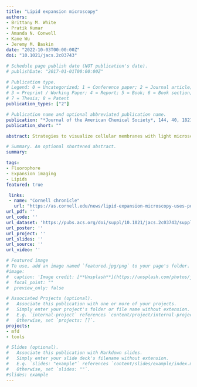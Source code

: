 ```yaml
---
title: "Lipid expansion microscopy"
authors:
- Brittany M. White
- Pratik Kumar
- Amanda N. Conwell
- Kane Wu
- Jeremy M. Baskin
date: "2022-10-03T00:00:00Z"
doi: "10.1021/jacs.2c03743"

# Schedule page publish date (NOT publication's date).
# publishDate: "2017-01-01T00:00:00Z"

# Publication type.
# Legend: 0 = Uncategorized; 1 = Conference paper; 2 = Journal article;
# 3 = Preprint / Working Paper; 4 = Report; 5 = Book; 6 = Book section;
# 7 = Thesis; 8 = Patent
publication_types: ["2"]

# Publication name and optional abbreviated publication name.
publication: "*Journal of the American Chemical Society*, 144, 40, 18212-18217"
publication_short: ""

abstract: Strategies to visualize cellular membranes with light microscopy are restricted by the diffraction limit of light, which far exceeds the dimensions of lipid bilayers. Here, we describe a method for super-resolution imaging of metabolically labeled phospholipids within cellular membranes. Guided by the principles of expansion microscopy, we develop an all-small molecule approach that enables direct chemical anchoring of bioorthogonally labeled phospholipids into a hydrogel network and is capable of super-resolution imaging of cellular membranes. We apply this method, termed lipid expansion microscopy (LExM), to visualize organelle membranes with precision, including a unique class of membrane-bound structures known as nuclear invaginations. Compatible with standard confocal microscopes, LExM will be widely applicable for super-resolution imaging of phospholipids and cellular membranes in numerous physiological contexts.

# Summary. An optional shortened abstract.
summary:

tags:
- Fluorophore
- Expansion imaging
- Lipids
featured: true

 links:
 - name: "Cornell chronicle"
   url: "https://as.cornell.edu/news/lipid-expansion-microscopy-uses-power-click-chemistry"
url_pdf: ''
url_code: ''
url_dataset: 'https://pubs.acs.org/doi/suppl/10.1021/jacs.2c03743/suppl_file/ja2c03743_si_001.pdf'
url_poster: ''
url_project: ''
url_slides: ''
url_source: ''
url_video: ''

# Featured image
# To use, add an image named `featured.jpg/png` to your page's folder.
#image:
#  caption: 'Image credit: [**Unsplash**](https://unsplash.com/photos/jdD8gXaTZsc)'
#  focal_point: ""
#  preview_only: false

# Associated Projects (optional).
#   Associate this publication with one or more of your projects.
#   Simply enter your project's folder or file name without extension.
#   E.g. `internal-project` references `content/project/internal-project/index.md`.
#   Otherwise, set `projects: []`.
projects:
- mfd
- tools

# Slides (optional).
#   Associate this publication with Markdown slides.
#   Simply enter your slide deck's filename without extension.
#   E.g. `slides: "example"` references `content/slides/example/index.md`.
#   Otherwise, set `slides: ""`.
#slides: example
---
```

